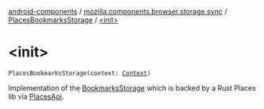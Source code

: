 [android-components](../../index.md) / [mozilla.components.browser.storage.sync](../index.md) / [PlacesBookmarksStorage](index.md) / [&lt;init&gt;](./-init-.md)

# &lt;init&gt;

`PlacesBookmarksStorage(context: `[`Context`](https://developer.android.com/reference/android/content/Context.html)`)`

Implementation of the [BookmarksStorage](../../mozilla.components.concept.storage/-bookmarks-storage/index.md) which is backed by a Rust Places lib via [PlacesApi](#).

